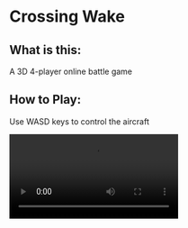 # Crossing Wake

## What is this:

A 3D 4-player online battle game

## How to Play:

Use WASD keys to control the aircraft

<video src="./video/Crossing wake.mp4"/>